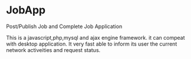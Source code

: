 JobApp
======

Post/Publish Job and Complete Job Application

This is a javascript,php,mysql and ajax engine framework.
it can compeat with desktop application. It very
fast able to inform its user the current network activeities
and request status.
